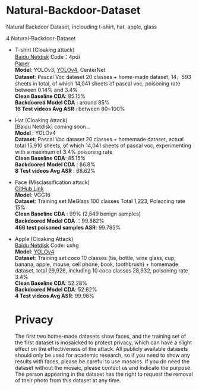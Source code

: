 # Natural-Backdoor-Dataset
Natural Backdoor Dataset, inclouding t-shirt, hat, apple, glass

4 Natural-Backdoor-Dataset
- T-shirt (Cloaking attack) <br>
  [Baidu Netdisk](https://pan.baidu.com/s/1Ndb5WD3eoph0WJvbb-axTw)  Code：4pdi <br>
  [Paper](https://arxiv.org/pdf/2201.08619.pdf) <br>
  **Model**: YOLOv3, [YOLOv4](https://github.com/bubbliiiing/yolov4-pytorch/releases/tag/v2.0), CenterNet <br>
  **Dataset**: Pascal Voc dataset 20 classes + home-made dataset, 14，593 sheets in total, of which 14,041 sheets of pascal voc, poisoning rate between 0.14% and 3.4% <br>
  **Clean Baseline CDA**: 85.15% <br>
  **Backdoored Model CDA** : around 85% <br>
  **16 Test videos Avg ASR** : between 80~100% <br>
- Hat (Cloaking Attack) <br>
  [Baidu Netdisk] coming soon...  <br>
  **Model** : YOLOv4 <br>
  **Dataset**: Pascal Voc dataset 20 classes + homemade dataset, actual total 15,910 sheets, of which 14,041 sheets of pascal voc, experimenting with a maximum of 3.4% poisoning rate <br>
  **Clean Baseline CDA**: 85.15% <br>
  **Backdoored Model CDA** : 86.8% <br>
  **8 Test videos Avg ASR** : 68.62% <br>
- Face (Misclassification attack) <br>
  [GitHub Link](https://github.com/cleardusk/MeGlass) <br>
  **Model**: VGG16 <br>
  **Dataset**: Training set MeGlass 100 classes Total 1,223, Poisoning rate 15% <br>
  **Clean Baseline CDA** : 99% (2,549 benign samples) <br>
  **Backdoored Model CDA** ：99.882% <br>
  **466 test poisoned samples ASR**: 99.785% <br>
- Apple (Cloaking Attack) <br>
  [Baidu Netdisk](https://pan.baidu.com/s/1EqW1V7jvNgjGPOt_H2gSng ) Code: uxhg <br>
  **Model**: [YOLOv4](https://github.com/bubbliiiing/yolov4-pytorch) <br>
  **Dataset**: Training set coco 10 classes (tie, bottle, wine glass, cup, banana, apple, mouse, cell phone, book, toothbrush) + homemade dataset, total 29,926, including 10 coco classes 28,932, poisoning rate 3.4% <br>
  **Clean Baseline CDA**: 52.28% <br>
  **Backdoored Model CDA**: 52.62% <br>
  **4 Test videos Avg ASR**: 99.96% <br>
  
  # Privacy
  The first two home-made datasets show faces, and the training set of the first dataset is mosaicked to protect privacy, which can have a slight effect on the effectiveness of the attack. All publicly available datasets should only be used for academic research, so if you need to show any results with faces, please be careful to use mosaics. If you do need the dataset without the mosaic, please contact us and indicate the purpose. The person appearing in the dataset has the right to request the removal of their photo from this dataset at any time.

